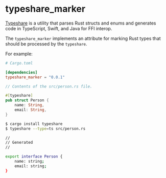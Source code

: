 # typeshare_marker

[Typeshare](https://crates.io/crates/typeshare) is a utility that parses Rust structs and enums and generates code in TypeScript, Swift, and Java for FFI interop.

The `typeshare_marker` implements an attribute for marking Rust types that should be processed by the `typeshare`.

For example:

```toml
# Cargo.toml 

[dependencies]
typeshare_marker = "0.0.1"
```

```rust
// Contents of the src/person.rs file.

#[typeshare]
pub struct Person {
    name: String,
    email: String,
}
```

```bash
$ cargo install typeshare
$ typeshare --type=ts src/person.rs

//
// Generated
//

export interface Person {
	name: string;
	email: string;
}
```

